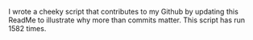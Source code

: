 I wrote a cheeky script that contributes to my Github by updating this ReadMe to illustrate why more than commits matter. This script has run 1582 times.